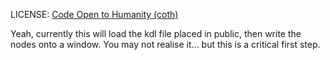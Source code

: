 LICENSE: [Code Open to Humanity (coth)](https://github.com/alicealysia/nigiri/blob/main/license.md)

Yeah, currently this will load the kdl file placed in public, then write the nodes onto a window. You may not realise it... but this is a critical first step.

